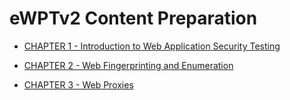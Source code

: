 # eWPTv2 Content Preparation

- [CHAPTER 1 - Introduction to Web Application Security Testing](ch1_page.md)

- [CHAPTER 2 - Web Fingerprinting and Enumeration](ch2_page.md)

- [CHAPTER 3 - Web Proxies](ch3_page.md)
